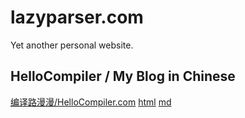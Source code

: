 # lazyparser.com

Yet another personal website.

## HelloCompiler / My Blog in Chinese

[编译路漫漫/HelloCompiler.com](blog.cn.md) [html](blog.cn.html) [md](blog.cn.md)

